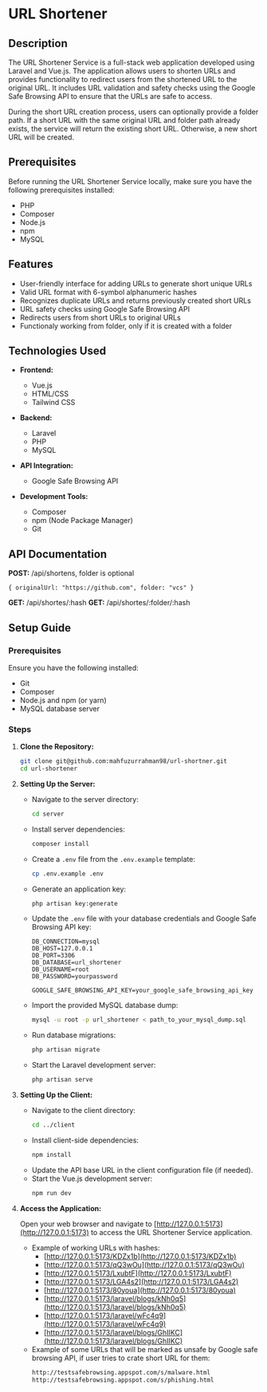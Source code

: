 # URL Shortener

## Description

The URL Shortener Service is a full-stack web application developed using Laravel and Vue.js. The application allows users to shorten URLs and provides functionality to redirect users from the shortened URL to the original URL. It includes URL validation and safety checks using the Google Safe Browsing API to ensure that the URLs are safe to access.

During the short URL creation process, users can optionally provide a folder path. If a short URL with the same original URL and folder path already exists, the service will return the existing short URL. Otherwise, a new short URL will be created.

## Prerequisites

Before running the URL Shortener Service locally, make sure you have the following prerequisites installed:

- PHP
- Composer
- Node.js
- npm
- MySQL

## Features

- User-friendly interface for adding URLs to generate short unique URLs
- Valid URL format with 6-symbol alphanumeric hashes
- Recognizes duplicate URLs and returns previously created short URLs
- URL safety checks using Google Safe Browsing API
- Redirects users from short URLs to original URLs
- Functionaly working from folder, only if it is created with a folder

## Technologies Used

- **Frontend:**

  - Vue.js
  - HTML/CSS
  - Tailwind CSS
- **Backend:**

  - Laravel
  - PHP
  - MySQL
- **API Integration:**

  - Google Safe Browsing API
- **Development Tools:**

  - Composer
  - npm (Node Package Manager)
  - Git

## API Documentation

**POST:** /api/shortens, folder is optional

`{ originalUrl: "https://github.com", folder: "vcs" }`

**GET:** /api/shortes/:hash
**GET:** /api/shortes/:folder/:hash

## Setup Guide

### Prerequisites

Ensure you have the following installed:

- Git
- Composer
- Node.js and npm (or yarn)
- MySQL database server

### Steps

1. **Clone the Repository:**

   ```bash
   git clone git@github.com:mahfuzurrahman98/url-shortner.git
   cd url-shortener
   ```
2. **Setting Up the Server:**

   - Navigate to the server directory:

     ```bash
     cd server
     ```
   - Install server dependencies:

     ```bash
     composer install
     ```
   - Create a `.env` file from the `.env.example` template:

     ```bash
     cp .env.example .env
     ```
   - Generate an application key:

     ```bash
     php artisan key:generate
     ```
   - Update the `.env` file with your database credentials and Google Safe Browsing API key:

     ```
     DB_CONNECTION=mysql
     DB_HOST=127.0.0.1
     DB_PORT=3306
     DB_DATABASE=url_shortener
     DB_USERNAME=root
     DB_PASSWORD=yourpassword

     GOOGLE_SAFE_BROWSING_API_KEY=your_google_safe_browsing_api_key
     ```
   - Import the provided MySQL database dump:

     ```bash
     mysql -u root -p url_shortener < path_to_your_mysql_dump.sql
     ```
   - Run database migrations:

     ```bash
     php artisan migrate
     ```
   - Start the Laravel development server:

     ```bash
     php artisan serve
     ```
3. **Setting Up the Client:**

   - Navigate to the client directory:
     ```bash
     cd ../client
     ```
   - Install client-side dependencies:
     ```bash
     npm install
     ```
   - Update the API base URL in the client configuration file (if needed).
   - Start the Vue.js development server:
     ```bash
     npm run dev
     ```
4. **Access the Application:**

   Open your web browser and navigate to [http://127.0.0.1:5173](http://127.0.0.1:5173) to access the URL Shortener Service application.

   - Example of working URLs with hashes:
     - [http://127.0.0.1:5173/KDZx1b](http://127.0.0.1:5173/KDZx1b)
     - [http://127.0.0.1:5173/qQ3wOu](http://127.0.0.1:5173/qQ3wOu)
     - [http://127.0.0.1:5173/LxubtF](http://127.0.0.1:5173/LxubtF)
     - [http://127.0.0.1:5173/LGA4s2](http://127.0.0.1:5173/LGA4s2)
     - [http://127.0.0.1:5173/80youa](http://127.0.0.1:5173/80youa)
     - [http://127.0.0.1:5173/laravel/blogs/kNh0q5](http://127.0.0.1:5173/laravel/blogs/kNh0q5)
     - [http://127.0.0.1:5173/laravel/wFc4q9](http://127.0.0.1:5173/laravel/wFc4q9)
     - [http://127.0.0.1:5173/laravel/blogs/GhIIKC](http://127.0.0.1:5173/laravel/blogs/GhIIKC)
   - Example of some URLs that will be marked as unsafe by Google safe browsing API, if user tries to crate short URL for them:
     ```bash
     http://testsafebrowsing.appspot.com/s/malware.html
     http://testsafebrowsing.appspot.com/s/phishing.html
     ```
